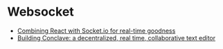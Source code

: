 # Websocket

* [Combining React with Socket.io for real-time goodness](https://medium.com/dailyjs/combining-react-with-socket-io-for-real-time-goodness-d26168429a34)
* [Building Conclave: a decentralized, real time, collaborative text editor](https://hackernoon.com/building-conclave-a-decentralized-real-time-collaborative-text-editor-a6ab438fe79f)

